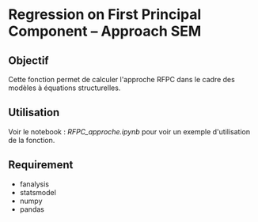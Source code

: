 # Regression on First Principal Component – Approach SEM

## Objectif

Cette fonction permet de calculer l'approche RFPC dans le cadre des modèles à équations structurelles.

## Utilisation

Voir le notebook : _RFPC_approche.ipynb_ pour voir un exemple d'utilisation de la fonction.

## Requirement 

- fanalysis
- statsmodel
- numpy 
- pandas
